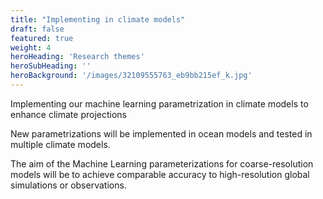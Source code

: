 ```yaml
---
title: "Implementing in climate models"
draft: false
featured: true
weight: 4
heroHeading: 'Research themes'
heroSubHeading: ''
heroBackground: '/images/32109555763_eb9bb215ef_k.jpg'
---
```



Implementing our machine learning parametrization in climate models to enhance climate projections

New parametrizations will be implemented in ocean models and tested in multiple climate models. 


The aim of the Machine Learning parameterizations for coarse-resolution models will be to achieve comparable accuracy to high-resolution global simulations or observations. 

